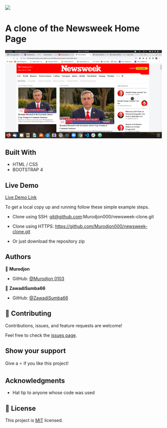 ![](https://img.shields.io/badge/Microverse-blueviolet)

# A clone of the Newsweek Home Page

![screenshot](./images/screenshot.png)

## Built With

- HTML / CSS
- BOOTSTRAP 4

## Live Demo

[Live Demo Link](https://murodjon000.github.io/newsweek-clone/)

To get a local copy up and running follow these simple example steps.

- Clone using SSH: git@github.com:Murodjon000/newsweek-clone.git

- Clone using HTTPS: https://github.com/Murodjon000/newsweek-clone.git

- Or just download the repository zip


## Authors

👤 **Murodjon**

- GitHub: [@Murodjon 0103](https://github.com/Murodjon000)

👤 **ZawadiSumba66**

- GitHub: [@ZawadiSumba66](https://github.com/ZawadiSumba66)

## 🤝 Contributing

Contributions, issues, and feature requests are welcome!

Feel free to check the [issues page](https://github.com/Murodjon000/newsweek-clone/issues).

## Show your support

Give a ⭐️ if you like this project!

## Acknowledgments

- Hat tip to anyone whose code was used

## 📝 License

This project is [MIT](LICENSE) licensed.
